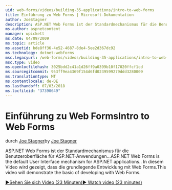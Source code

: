 ```yaml
---
uid: web-forms/videos/building-35-applications/intro-to-web-forms
title: Einführung zu Web Forms | Microsoft-Dokumentation
author: JoeStagner
description: ASP.NET Web Forms ist der Standardmechanismus für die Benutzeroberfläche für ASP.NET-Anwendungen... In diesem Video wird gezeigt, dass die grundlegende Entwicklung mit Web Forms.
ms.author: aspnetcontent
manager: wpickett
ms.date: 04/09/2009
ms.topic: article
ms.assetid: bde8ff36-4e52-4687-8de4-5ee2d367dc92
ms.technology: dotnet-webforms
msc.legacyurl: /web-forms/videos/building-35-applications/intro-to-web-forms
msc.type: video
ms.openlocfilehash: 3025bdd2c41a1d26ff9a0399b10f17020ffcf1cd
ms.sourcegitcommit: 953ff9ea4369f154d6fd0239599279ddd3280009
ms.translationtype: MT
ms.contentlocale: de-DE
ms.lasthandoff: 07/03/2018
ms.locfileid: "37390649"
---
```

<a name="intro-to-web-forms"></a><span data-ttu-id="34ccb-104">Einführung zu Web Forms</span><span class="sxs-lookup"><span data-stu-id="34ccb-104">Intro to Web Forms</span></span>
====================
<span data-ttu-id="34ccb-105">durch [Joe Stagner](https://github.com/JoeStagner)</span><span class="sxs-lookup"><span data-stu-id="34ccb-105">by [Joe Stagner](https://github.com/JoeStagner)</span></span>

<span data-ttu-id="34ccb-106">ASP.NET Web Forms ist der Standardmechanismus für die Benutzeroberfläche für ASP.NET-Anwendungen...</span><span class="sxs-lookup"><span data-stu-id="34ccb-106">ASP.NET Web Forms is the default User Interface mechanism for ASP.NET applications..</span></span> <span data-ttu-id="34ccb-107">In diesem Video wird gezeigt, dass die grundlegende Entwicklung mit Web Forms.</span><span class="sxs-lookup"><span data-stu-id="34ccb-107">This video will demonstrate the basic of developing with Web Forms.</span></span>

[<span data-ttu-id="34ccb-108">&#9654;Sehen Sie sich Video (23 Minuten)</span><span class="sxs-lookup"><span data-stu-id="34ccb-108">&#9654; Watch video (23 minutes)</span></span>](https://channel9.msdn.com/Blogs/ASP-NET-Site-Videos/intro-to-web-forms)
